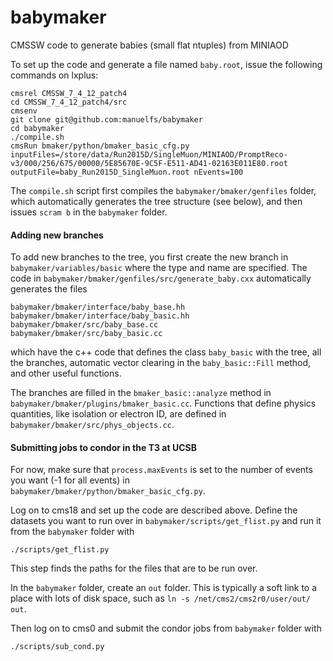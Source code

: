 babymaker
==============

CMSSW code to generate babies (small flat ntuples) from MINIAOD

To set up the code and generate a file named `baby.root`, issue the following commands 
on lxplus:

    cmsrel CMSSW_7_4_12_patch4
    cd CMSSW_7_4_12_patch4/src
    cmsenv
    git clone git@github.com:manuelfs/babymaker
    cd babymaker
    ./compile.sh
    cmsRun bmaker/python/bmaker_basic_cfg.py inputFiles=/store/data/Run2015D/SingleMuon/MINIAOD/PromptReco-v3/000/256/675/00000/5E85670E-9C5F-E511-AD41-02163E011E80.root outputFile=baby_Run2015D_SingleMuon.root nEvents=100

The `compile.sh` script first compiles the `babymaker/bmaker/genfiles` folder, which
automatically generates the tree structure (see below), and then issues `scram b`
in the `babymaker` folder. 

#### Adding new branches

To add new branches to the tree, you first create the new branch in
`babymaker/variables/basic` where the type and name are specified.
The code in `babymaker/bmaker/genfiles/src/generate_baby.cxx` automatically generates
the files 

    babymaker/bmaker/interface/baby_base.hh
    babymaker/bmaker/interface/baby_basic.hh
    babymaker/bmaker/src/baby_base.cc
    babymaker/bmaker/src/baby_basic.cc

which have the c++ code that defines the class `baby_basic` with the tree, all the branches,
automatic vector clearing in the `baby_basic::Fill` method, and other useful functions.


The branches are filled in the `bmaker_basic::analyze` method in 
`babymaker/bmaker/plugins/bmaker_basic.cc`. Functions that define physics quantities,
like isolation or electron ID, are defined in `babymaker/bmaker/src/phys_objects.cc`.

#### Submitting jobs to condor in the T3 at UCSB

For now, make sure that `process.maxEvents` is set to the number of events you want
(-1 for all events) in `babymaker/bmaker/python/bmaker_basic_cfg.py`.

Log on to cms18 and set up the code are described above.
Define the datasets you want to run over in `babymaker/scripts/get_flist.py` and run it
from the `babymaker` folder with 

    ./scripts/get_flist.py 

This step finds the paths for the files that are to be run over.

In the `babymaker` folder, create an `out` folder. This is typically a soft link to a place
with lots of disk space, such as `ln -s /net/cms2/cms2r0/user/out/ out`.

Then log on to cms0 and submit the condor jobs from `babymaker` folder with

    ./scripts/sub_cond.py

